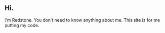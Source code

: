 ## Hi.
I'm Redstone. You don't need to know anything about me.
This site is for me putting my code.
